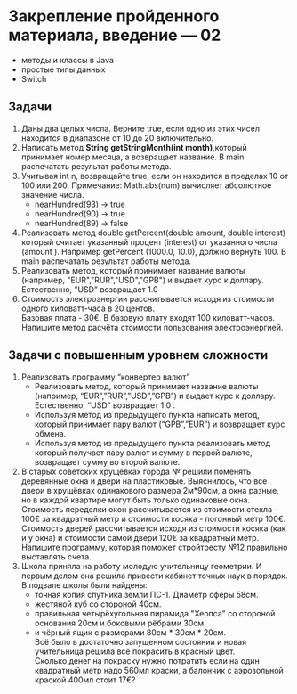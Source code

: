 # Закрепление пройденного материала, введение — 02

- методы и классы в Java
- простые типы данных
- Switch

## Задачи

1. Даны два целых числа. Верните true, если одно из этих чисел находится в диапазоне от 10 до 20 включительно.
3. Написать метод __String getStringMonth(int month)__,который принимает номер месяца, а возвращает название. В main распечатать результат работы метода.
4. Учитывая int n, возвращайте true, если он находится в пределах 10 от 100 или 200. Примечание: Math.abs(num) вычисляет абсолютное значение числа.
      - nearHundred(93) → true
      - nearHundred(90) → true
      - nearHundred(89) → false
5. Реализовать метод double getPercent(double amount, double interest) который считает указанный процент (interest) от указанного числа (amount
). Например getPercent (1000.0, 10.0), должно вернуть 100. В main распечатать результат работы метода.
6. Реализовать метод, который принимает название валюты (например, "EUR","RUR","USD","GPB") и выдает курс к доллару. Естественно, "USD" возвращает 1.0
7. Стоимость электроэнергии рассчитывается исходя из стоимости одного киловатт-часа в 20 центов.  
Базовая плата - 30€. В базовую плату входят 100 киловатт-часов. Напишите метод расчёта стоимости пользования электроэнергией.
   
## Задачи с повышенным уровнем сложности

1. Реализовать программу “конвертер валют”
    - Реализовать метод, который принимает название валюты (например, “EUR”,”RUR”,”USD”,”GPB”) и выдает курс к доллару. Естественно, “USD” возвращает 1.0 .
    - Используя метод из предыдущего пункта написать метод, который принимает пару валют (“GPB”,”EUR”) и возвращает курс обмена.
    - Используя метод из предыдущего пункта реализовать метод который получает пару валют и сумму в первой валюте, возвращает сумму во второй валюте.
2. В старых советских хрущёвках города № решили поменять деревянные окна и двери на пластиковые. Выяснилось, что все двери в хрущёвках одинакового размера 2м*90см, а окна разные, но в каждой квартире могут быть только одинаковые окна. Стоимость переделки окон рассчитывается из стоимости стекла - 100€ за квадратный метр и стоимости косяка - погонный метр 100€. Стоимость дверей рассчитывается исходя из стоимости косяка (как и у окна) и стоимости самой двери 120€ за квадратный метр.
   Напишите программу, которая поможет стройтресту №12 правильно выставлять счета.
3. Школа приняла на работу молодую учительницу геометрии. И первым делом она решила привести кабинет точных наук в порядок. В подвале школы были найдены:  
    - точная копия спутника земли ПС-1. Диаметр сферы 58см.
    - жестяной куб со стороной 40см.
    - правильная четырёхугольная пирамида "Хеопса" со стороной основания 20см и боковыми рёбрами 30см
    - и чёрный ящик с размерами 80см * 30см * 20см.  
Всё было в достаточно запущенном состоянии и новая учительница решила всё покрасить в красный цвет.  
Сколько денег на покраску нужно потратить если на один квадратный метр надо 560мл краски, а балончик с аэрозольной краской 400мл стоит 17€? 

